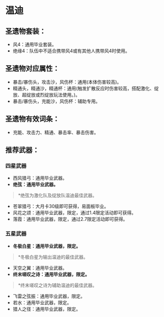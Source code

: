 # 温迪

## 圣遗物套装：
- 风4：通用毕业套装。
- 绝缘4：队伍中不适合携带风4或有其他人携带风4时使用。

## 圣遗物对应属性：
- 暴击/暴伤头，攻击沙，风伤杯：通用(本体伤害较高)。
- 精通头，精通沙，精通杯：通用(触发扩散反应时伤害较高，搭配激化、绽放、超绽放或烈绽放玩法使用。)。
- 暴击/暴伤头，充能沙，风伤杯：辅助专用。

## 圣遗物有效词条：
- 充能、攻击力、精通、暴击率、暴击伤害。

## 推荐武器：
### 四星武器
- 西风猎弓：通用毕业武器。
- **绝弦：通用毕业武器。**

> \*绝弦为激化队及绽放队温迪最佳武器。

- 苍翠猎弓：大月卡30级即可获得，易面板毕业。
- 风花之颂：通用毕业武器，限定，通过1.4限定活动即可获得。
- 落霞：通用毕业武器，限定，通过2.7限定活动即可获得。

### 五星武器
- **冬极白星：通用毕业武器，限定。**

> \*冬极白星为输出温迪的最佳武器。

- 天空之翼：通用毕业武器。
- **终末嗟叹之诗：通用毕业武器，限定。**

> \*终末嗟叹之诗为辅助温迪的最佳武器。

- 飞雷之弦振：通用毕业武器，限定。
- 若水：通用毕业武器，限定。
- 猎人之径：通用毕业武器，限定。

